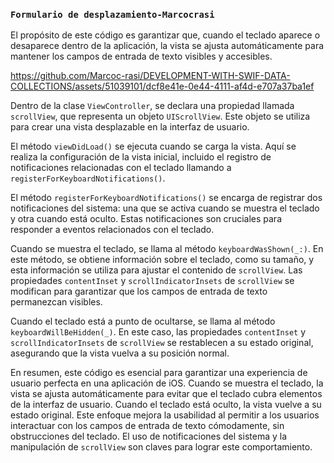 ### `Formulario de desplazamiento-Marcocrasi`

El propósito de este código es garantizar que, cuando el teclado aparece o desaparece dentro de la aplicación, la vista se ajusta automáticamente para mantener los campos de entrada de texto visibles y accesibles.

https://github.com/Marcoc-rasi/DEVELOPMENT-WITH-SWIF-DATA-COLLECTIONS/assets/51039101/dcf8e41e-0e44-4111-af4d-e707a37ba1ef

Dentro de la clase `ViewController`, se declara una propiedad llamada `scrollView`, que representa un objeto `UIScrollView`. Este objeto se utiliza para crear una vista desplazable en la interfaz de usuario.

El método `viewDidLoad()` se ejecuta cuando se carga la vista. Aquí se realiza la configuración de la vista inicial, incluido el registro de notificaciones relacionadas con el teclado llamando a `registerForKeyboardNotifications()`.

El método `registerForKeyboardNotifications()` se encarga de registrar dos notificaciones del sistema: una que se activa cuando se muestra el teclado y otra cuando está oculto. Estas notificaciones son cruciales para responder a eventos relacionados con el teclado.

Cuando se muestra el teclado, se llama al método `keyboardWasShown(_:)`. En este método, se obtiene información sobre el teclado, como su tamaño, y esta información se utiliza para ajustar el contenido de `scrollView`. Las propiedades `contentInset` y `scrollIndicatorInsets` de `scrollView` se modifican para garantizar que los campos de entrada de texto permanezcan visibles.

Cuando el teclado está a punto de ocultarse, se llama al método `keyboardWillBeHidden(_)`. En este caso, las propiedades `contentInset` y `scrollIndicatorInsets` de `scrollView` se restablecen a su estado original, asegurando que la vista vuelva a su posición normal.

En resumen, este código es esencial para garantizar una experiencia de usuario perfecta en una aplicación de iOS. Cuando se muestra el teclado, la vista se ajusta automáticamente para evitar que el teclado cubra elementos de la interfaz de usuario. Cuando el teclado está oculto, la vista vuelve a su estado original. Este enfoque mejora la usabilidad al permitir a los usuarios interactuar con los campos de entrada de texto cómodamente, sin obstrucciones del teclado. El uso de notificaciones del sistema y la manipulación de `scrollView` son claves para lograr este comportamiento.
